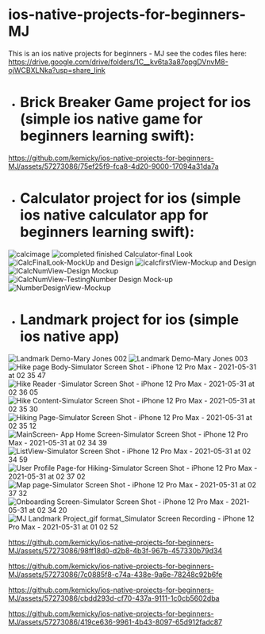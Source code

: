 # ios-native-projects-for-beginners-MJ
This is an ios native projects for beginners - MJ
see the codes files here: https://drive.google.com/drive/folders/1C__kv6ta3a87opgDVnvM8-ojWCBXLNka?usp=share_link

- # Brick Breaker Game project for ios (simple ios native game for beginners learning swift):
https://github.com/kemicky/ios-native-projects-for-beginners-MJ/assets/57273086/75ef25f9-fca8-4d20-9000-17094a31da7a

- # Calculator project for ios (simple ios native calculator app for beginners learning swift):
![calcimage](https://github.com/kemicky/ios-native-projects-for-beginners-MJ/assets/57273086/505104cf-be12-4843-a3ab-c219c161eaed)
![completed finished Calculator-final Look](https://github.com/kemicky/ios-native-projects-for-beginners-MJ/assets/57273086/2d7367b2-7115-4c04-8772-4496c01e65e7)
![iCalcFinalLook-MockUp and Design](https://github.com/kemicky/ios-native-projects-for-beginners-MJ/assets/57273086/8a4c1353-2c7b-4698-b583-0311e60b6edd)
![icalcfirstView-Mockup and Design](https://github.com/kemicky/ios-native-projects-for-beginners-MJ/assets/57273086/7e55a23e-5b5d-44ae-8f89-8be870ec9407)
![ICalcNumView-Design   Mockup](https://github.com/kemicky/ios-native-projects-for-beginners-MJ/assets/57273086/f403ed79-6d39-42cd-9988-52d2f73e8f9e)
![iCalcNumView-TestingNumber Design   Mock-up](https://github.com/kemicky/ios-native-projects-for-beginners-MJ/assets/57273086/90ff4817-c6b2-43f0-8780-629bc48d3797)
![NumberDesignView-Mockup](https://github.com/kemicky/ios-native-projects-for-beginners-MJ/assets/57273086/8f5a0a53-8626-4e74-8cd9-770735d81e56)

- # Landmark project for ios (simple ios native app)
![Landmark Demo-Mary Jones 002](https://github.com/kemicky/ios-native-projects-for-beginners-MJ/assets/57273086/3fa0f85e-5a7e-42e6-ac98-9ac024b395e6)
![Landmark Demo-Mary Jones 003](https://github.com/kemicky/ios-native-projects-for-beginners-MJ/assets/57273086/e23f6550-861c-40d0-b91f-adbde64cbe1c)
![Hike page Body-Simulator Screen Shot - iPhone 12 Pro Max - 2021-05-31 at 02 35 47](https://github.com/kemicky/ios-native-projects-for-beginners-MJ/assets/57273086/186cd4f4-6350-403e-ba6b-0e23e06346d8)
![Hike Reader -Simulator Screen Shot - iPhone 12 Pro Max - 2021-05-31 at 02 36 05](https://github.com/kemicky/ios-native-projects-for-beginners-MJ/assets/57273086/eb0a8bfa-b460-4aeb-88bb-5e5ca1821e87)
![Hike Content-Simulator Screen Shot - iPhone 12 Pro Max - 2021-05-31 at 02 35 30](https://github.com/kemicky/ios-native-projects-for-beginners-MJ/assets/57273086/01f9bb04-54c6-402d-b309-fbfbcbeb1f18)
![Hiking Page-Simulator Screen Shot - iPhone 12 Pro Max - 2021-05-31 at 02 35 12](https://github.com/kemicky/ios-native-projects-for-beginners-MJ/assets/57273086/d3b51d7d-0903-483c-bc7e-fb85789cac1d)
![MainScreen- App Home Screen-Simulator Screen Shot - iPhone 12 Pro Max - 2021-05-31 at 02 34 39](https://github.com/kemicky/ios-native-projects-for-beginners-MJ/assets/57273086/e1eceaee-f87d-4ea1-b5ab-668f07d8db94)
![ListView-Simulator Screen Shot - iPhone 12 Pro Max - 2021-05-31 at 02 34 59](https://github.com/kemicky/ios-native-projects-for-beginners-MJ/assets/57273086/9fd40cf1-ac6d-4488-a9bb-b6160e02b030)
![User Profile Page-for Hiking-Simulator Screen Shot - iPhone 12 Pro Max - 2021-05-31 at 02 37 02](https://github.com/kemicky/ios-native-projects-for-beginners-MJ/assets/57273086/d17fdb9c-d21f-427b-b059-3ba4a967ac16)
![Map page-Simulator Screen Shot - iPhone 12 Pro Max - 2021-05-31 at 02 37 32](https://github.com/kemicky/ios-native-projects-for-beginners-MJ/assets/57273086/becf3fe5-5e38-490f-9c11-ac75f3767573)
![Onboarding Screen-Simulator Screen Shot - iPhone 12 Pro Max - 2021-05-31 at 02 34 20](https://github.com/kemicky/ios-native-projects-for-beginners-MJ/assets/57273086/9aee4765-65a4-4754-8567-3e3e3e540a3f)
![MJ Landmark Project_gif format_Simulator Screen Recording - iPhone 12 Pro Max - 2021-05-31 at 01 02 52](https://github.com/kemicky/ios-native-projects-for-beginners-MJ/assets/57273086/02b6793b-9e4f-4558-9ff3-ab82c690f064)

https://github.com/kemicky/ios-native-projects-for-beginners-MJ/assets/57273086/98ff18d0-d2b8-4b3f-967b-457330b79d34

https://github.com/kemicky/ios-native-projects-for-beginners-MJ/assets/57273086/7c0885f8-c74a-438e-9a6e-78248c92b6fe

https://github.com/kemicky/ios-native-projects-for-beginners-MJ/assets/57273086/cbdd293d-cf70-437a-9111-1c0cb5602dba

https://github.com/kemicky/ios-native-projects-for-beginners-MJ/assets/57273086/419ce636-9961-4b43-8097-65d912fadc87












